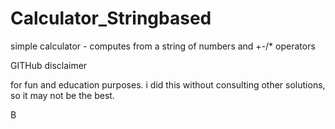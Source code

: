 # Calculator_Stringbased
simple calculator - computes from a string of numbers and +-/* operators


GITHub disclaimer

for fun and education purposes.
i did this without consulting other solutions,
so it may not be the best.

B
